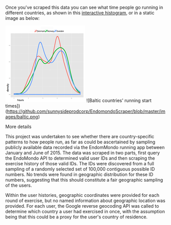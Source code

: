 Once you've scraped this data you can see what time people go running in different countries, as shown in this [interactive histogram](http://www.sunnysideworks.nyc/Simply-Run/blog1#histcontainer), or in a static image as below:

![Nordic countries' running start times](https://github.com/sunnysideprodcorp/EndomondoScraper/blob/master/images/nordic.png)
![Baltic countries' running start times])(https://github.com/sunnysideprodcorp/EndomondoScraper/blob/master/images/baltic.png)



More details

This project was undertaken to see whether there are country-specific patterns to how people run, as far as could be ascertained by sampling publicly available data recorded via the EndomMondo running app between January and June of 2015. The data was scraped in two parts, first query the EndoMondo API to determined valid user IDs and then scraping the exercise history of those valid IDs. The IDs were discovered from a full sampling of a randomly selected set of 100,000 contiguous possible ID numbers. No trends were found in geographic distribution for these ID numbers, suggesting that this should constitute a fair geographic sampling of the users.

Within the user histories, geographic coordinates were provided for each round of exercise, but no named information about geographic location was provided. For each user, the Google reverse geocoding API was called to determine which country a user had exercised in once, with the assumption being that this could be a proxy for the user's country of residence.

